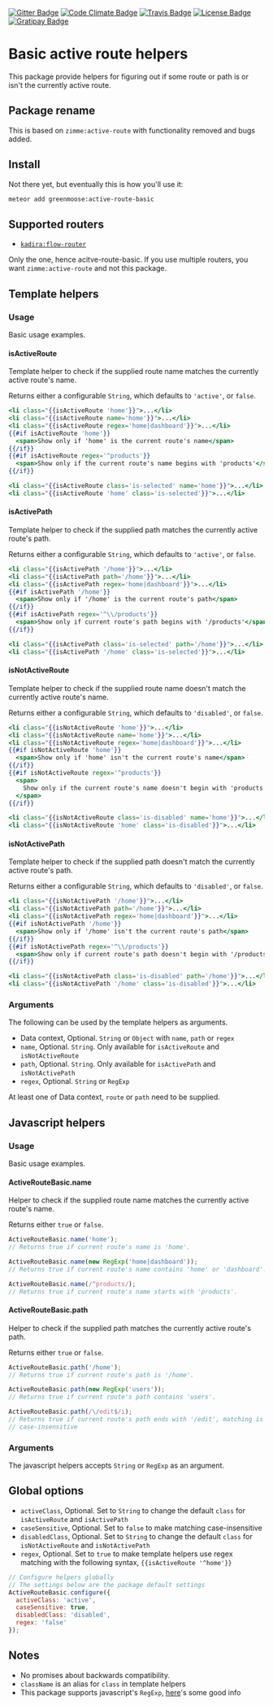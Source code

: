 [![Gitter Badge]][Gitter]
[![Code Climate Badge]][Code Climate]
[![Travis Badge]][Travis]
[![License Badge]][License]
[![Gratipay Badge]][Gratipay]

# Basic active route helpers

This package provide helpers for figuring out if some route or path is or isn't
the currently active route.

## Package rename

This is based on `zimme:active-route` with functionality removed and bugs added.

## Install

Not there yet, but eventually this is how you'll use it:

```sh
meteor add greenmoose:active-route-basic
```

## Supported routers

* [`kadira:flow-router`]

Only the one, hence acitve-route-basic.  If you use multiple routers, you want
`zimme:active-route` and not this package.

## Template helpers

### Usage

Basic usage examples.

#### isActiveRoute

Template helper to check if the supplied route name matches the currently active
route's name.

Returns either a configurable `String`, which defaults to `'active'`, or
`false`.

```handlebars
<li class="{{isActiveRoute 'home'}}">...</li>
<li class="{{isActiveRoute name='home'}}">...</li>
<li class="{{isActiveRoute regex='home|dashboard'}}">...</li>
{{#if isActiveRoute 'home'}}
  <span>Show only if 'home' is the current route's name</span>
{{/if}}
{{#if isActiveRoute regex='^products'}}
  <span>Show only if the current route's name begins with 'products'</span>
{{/if}}

<li class="{{isActiveRoute class='is-selected' name='home'}}">...</li>
<li class="{{isActiveRoute 'home' class='is-selected'}}">...</li>
```

#### isActivePath

Template helper to check if the supplied path matches the currently active
route's path.

Returns either a configurable `String`, which defaults to `'active'`, or
`false`.

```handlebars
<li class="{{isActivePath '/home'}}">...</li>
<li class="{{isActivePath path='/home'}}">...</li>
<li class="{{isActivePath regex='home|dashboard'}}">...</li>
{{#if isActivePath '/home'}}
  <span>Show only if '/home' is the current route's path</span>
{{/if}}
{{#if isActivePath regex='^\\/products'}}
  <span>Show only if current route's path begins with '/products'</span>
{{/if}}

<li class="{{isActivePath class='is-selected' path='/home'}}">...</li>
<li class="{{isActivePath '/home' class='is-selected'}}">...</li>
```

#### isNotActiveRoute

Template helper to check if the supplied route name doesn't match the currently
active route's name.

Returns either a configurable `String`, which defaults to `'disabled'`, or
`false`.

```handlebars
<li class="{{isNotActiveRoute 'home'}}">...</li>
<li class="{{isNotActiveRoute name='home'}}">...</li>
<li class="{{isNotActiveRoute regex='home|dashboard'}}">...</li>
{{#if isNotActiveRoute 'home'}}
  <span>Show only if 'home' isn't the current route's name</span>
{{/if}}
{{#if isNotActiveRoute regex='^products'}}
  <span>
    Show only if the current route's name doesn't begin with 'products'
  </span>
{{/if}}

<li class="{{isNotActiveRoute class='is-disabled' name='home'}}">...</li>
<li class="{{isNotActiveRoute 'home' class='is-disabled'}}">...</li>
```

#### isNotActivePath

Template helper to check if the supplied path doesn't match the currently active
route's path.

Returns either a configurable `String`, which defaults to `'disabled'`, or
`false`.

```handlebars
<li class="{{isNotActivePath '/home'}}">...</li>
<li class="{{isNotActivePath path='/home'}}">...</li>
<li class="{{isNotActivePath regex='home|dashboard'}}">...</li>
{{#if isNotActivePath '/home'}}
  <span>Show only if '/home' isn't the current route's path</span>
{{/if}}
{{#if isNotActivePath regex='^\\/products'}}
  <span>Show only if current route's path doesn't begin with '/products'</span>
{{/if}}

<li class="{{isNotActivePath class='is-disabled' path='/home'}}">...</li>
<li class="{{isNotActivePath '/home' class='is-disabled'}}">...</li>
```

### Arguments

The following can be used by the template helpers as arguments.

* Data context, Optional. `String` or `Object` with `name`, `path` or `regex`
* `name`, Optional. `String`. Only available for `isActiveRoute` and
  `isNotActiveRoute`
* `path`, Optional. `String`. Only available for `isActivePath` and
  `isNotActivePath`
* `regex`, Optional. `String` or `RegExp`

At least one of Data context, `route` or `path` need to be supplied.

## Javascript helpers

### Usage

Basic usage examples.

#### ActiveRouteBasic.name

Helper to check if the supplied route name matches the currently active route's
name.

Returns either `true` or `false`.

```js
ActiveRouteBasic.name('home');
// Returns true if current route's name is 'home'.

ActiveRouteBasic.name(new RegExp('home|dashboard'));
// Returns true if current route's name contains 'home' or 'dashboard'.

ActiveRouteBasic.name(/^products/);
// Returns true if current route's name starts with 'products'.
```

#### ActiveRouteBasic.path

Helper to check if the supplied path matches the currently active route's path.

Returns either `true` or `false`.

```js
ActiveRouteBasic.path('/home');
// Returns true if current route's path is '/home'.

ActiveRouteBasic.path(new RegExp('users'));
// Returns true if current route's path contains 'users'.

ActiveRouteBasic.path(/\/edit$/i);
// Returns true if current route's path ends with '/edit', matching is
// case-insensitive
```

### Arguments

The javascript helpers accepts `String` or `RegExp` as an argument.

## Global options

* `activeClass`, Optional. Set to `String` to change the default
  `class` for `isActiveRoute` and `isActivePath`
* `caseSensitive`, Optional. Set to `false` to make matching case-insensitive
* `disabledClass`, Optional. Set to `String` to change the default
  `class` for `isNotActiveRoute` and `isNotActivePath`
* `regex`, Optional. Set to `true` to make template helpers use regex matching
  with the following syntax, `{{isActiveRoute '^home'}}`

```js
// Configure helpers globally
// The settings below are the package default settings
ActiveRouteBasic.configure({
  activeClass: 'active',
  caseSensitive: true,
  disabledClass: 'disabled',
  regex: 'false'
});
```

## Notes

* No promises about backwards compatibility.
* `className` is an alias for `class` in template helpers
* This package supports javascript's `RegExp`, [here][Regexp]'s some good info

[Code Climate]: https://codeclimate.com/github/zimme/meteor-active-route
[Code Climate Badge]: https://img.shields.io/codeclimate/github/zimme/meteor-active-route.svg
[Gitter]: https://gitter.im/zimme/meteor-active-route
[Gitter Badge]: https://img.shields.io/badge/gitter-join_chat-brightgreen.svg
[`iron:router`]: https://atmospherejs.com/iron/router
[`kadira:flow-router`]: https://atmospherejs.com/kadira/flow-router
[License]: https://github.com/zimme/meteor-active-route/blob/master/LICENSE.md
[License Badge]: https://img.shields.io/badge/license-MIT-blue.svg
[`meteorhacks:flow-router`]: https://atmospherejs.com/meteorhacks/flow-router
[Regexp]: https://developer.mozilla.org/en/docs/Web/JavaScript/Guide/Regular_Expressions
[Travis]: https://travis-ci.org/zimme/meteor-active-route
[Travis Badge]: https://img.shields.io/travis/zimme/meteor-active-route.svg
[Gratipay Badge]: https://img.shields.io/badge/gratipay-$-brightgreen.svg
[Gratipay]: https://gratipay.com/meteor-active-route
